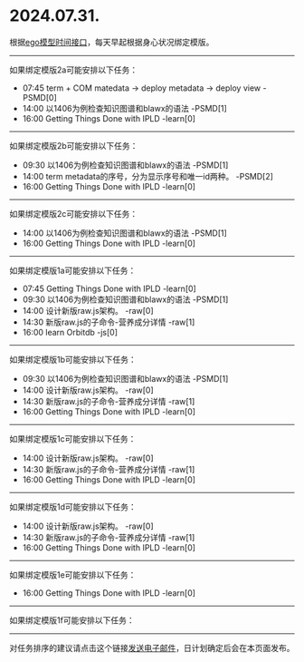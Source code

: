 # 2024.07.31.

根据[ego模型时间接口](https://gitee.com/hyg/blog/blob/master/timeflow.md)，每天早起根据身心状况绑定模版。

---
如果绑定模版2a可能安排以下任务：

- 07:45	term + COM matedata -> deploy metadata -> deploy view -PSMD[0]
- 14:00	以1406为例检查知识图谱和blawx的语法 -PSMD[1]
- 16:00	Getting Things Done with IPLD -learn[0]

---
如果绑定模版2b可能安排以下任务：

- 09:30	以1406为例检查知识图谱和blawx的语法 -PSMD[1]
- 14:00	term metadata的序号，分为显示序号和唯一id两种。 -PSMD[2]
- 16:00	Getting Things Done with IPLD -learn[0]

---
如果绑定模版2c可能安排以下任务：

- 14:00	以1406为例检查知识图谱和blawx的语法 -PSMD[1]
- 16:00	Getting Things Done with IPLD -learn[0]

---
如果绑定模版1a可能安排以下任务：

- 07:45	Getting Things Done with IPLD -learn[0]
- 09:30	以1406为例检查知识图谱和blawx的语法 -PSMD[1]
- 14:00	设计新版raw.js架构。 -raw[0]
- 14:30	新版raw.js的子命令-营养成分详情 -raw[1]
- 16:00	learn Orbitdb -js[0]

---
如果绑定模版1b可能安排以下任务：

- 09:30	以1406为例检查知识图谱和blawx的语法 -PSMD[1]
- 14:00	设计新版raw.js架构。 -raw[0]
- 14:30	新版raw.js的子命令-营养成分详情 -raw[1]
- 16:00	Getting Things Done with IPLD -learn[0]

---
如果绑定模版1c可能安排以下任务：

- 14:00	设计新版raw.js架构。 -raw[0]
- 14:30	新版raw.js的子命令-营养成分详情 -raw[1]
- 16:00	Getting Things Done with IPLD -learn[0]

---
如果绑定模版1d可能安排以下任务：

- 14:00	设计新版raw.js架构。 -raw[0]
- 14:30	新版raw.js的子命令-营养成分详情 -raw[1]
- 16:00	Getting Things Done with IPLD -learn[0]

---
如果绑定模版1e可能安排以下任务：

- 16:00	Getting Things Done with IPLD -learn[0]

---
如果绑定模版1f可能安排以下任务：


---
对任务排序的建议请点击这个链接<a href="mailto:huangyg@mars22.com?subject=关于2024.07.31.任务排序的建议&body=date: 2024.07.31.%0D%0Afile: ../../blog/release/time/d.20240731.md%0D%0A---请勿修改邮件主题及以上内容---%0D%0A">发送电子邮件</a>，日计划确定后会在本页面发布。